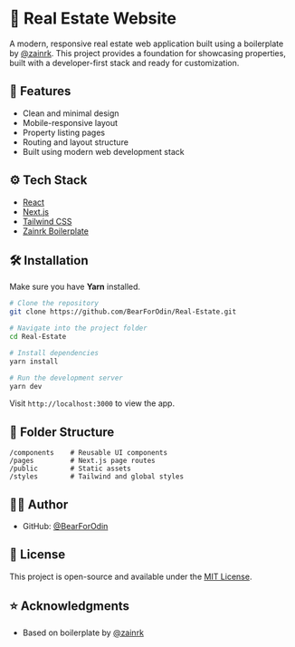 
# 🏡 Real Estate Website

A modern, responsive real estate web application built using a boilerplate by [@zainrk](https://github.com/zainrk). This project provides a foundation for showcasing properties, built with a developer-first stack and ready for customization.

## 🚀 Features

- Clean and minimal design
- Mobile-responsive layout
- Property listing pages
- Routing and layout structure
- Built using modern web development stack

## ⚙️ Tech Stack

- [React](https://reactjs.org/)
- [Next.js](https://nextjs.org/)
- [Tailwind CSS](https://tailwindcss.com/)
- [Zainrk Boilerplate](https://github.com/zainrk/nextjs-starter)

## 🛠 Installation

Make sure you have **Yarn** installed.

```bash
# Clone the repository
git clone https://github.com/BearForOdin/Real-Estate.git

# Navigate into the project folder
cd Real-Estate

# Install dependencies
yarn install

# Run the development server
yarn dev
```

Visit `http://localhost:3000` to view the app.

## 📁 Folder Structure

```
/components    # Reusable UI components
/pages         # Next.js page routes
/public        # Static assets
/styles        # Tailwind and global styles
```

## 🙋‍♂️ Author

- GitHub: [@BearForOdin](https://github.com/BearForOdin)

## 📄 License

This project is open-source and available under the [MIT License](LICENSE).

## ⭐️ Acknowledgments

- Based on boilerplate by [@zainrk](https://github.com/zainrk/nextjs-starter)
